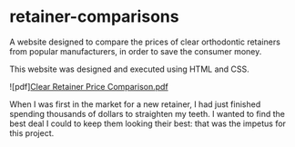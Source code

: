 # retainer-comparisons
A website designed to compare the prices of clear orthodontic retainers from popular manufacturers, in order to save the consumer money.

This website was designed and executed using HTML and CSS.

![pdf][Clear Retainer Price Comparison.pdf](https://github.com/EmilyMabie/retainer-comparisons/files/6132670/Clear.Retainer.Price.Comparison.pdf)


When I was first in the market for a new retainer, I had just finished spending thousands of dollars to straighten my teeth. I wanted to find the best deal I could to keep them looking their best: that was the impetus for this project.
